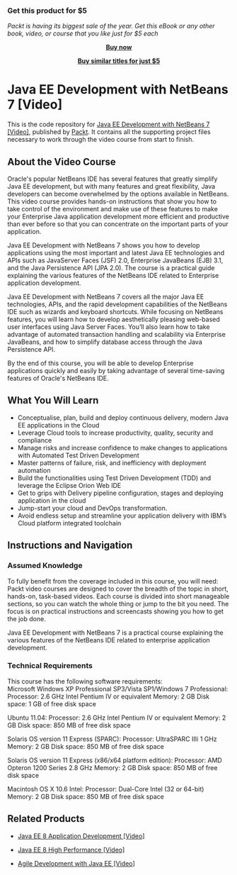 
### Get this product for $5

<i>Packt is having its biggest sale of the year. Get this eBook or any other book, video, or course that you like just for $5 each</i>


<b><p align='center'>[Buy now](https://packt.link/9781782162469)</p></b>


<b><p align='center'>[Buy similar titles for just $5](https://subscription.packtpub.com/search)</p></b>


# Java EE Development with NetBeans 7 [Video]
This is the code repository for [Java EE Development with NetBeans 7 [Video]](https://www.packtpub.com/application-development/agile-development-java-ee-video?utm_source=github&utm_medium=repository&utm_campaign=9781789139372), published by [Packt](https://www.packtpub.com/?utm_source=github). It contains all the supporting project files necessary to work through the video course from start to finish.
## About the Video Course
Oracle's popular NetBeans IDE has several features that greatly simplify Java EE development, but with many features and great flexibility, Java developers can become overwhelmed by the options available in NetBeans. This video course provides hands-on instructions that show you how to take control of the environment and make use of these features to make your Enterprise Java application development more efficient and productive than ever before so that you can concentrate on the important parts of your application.

Java EE Development with NetBeans 7 shows you how to develop applications using the most important and latest Java EE technologies and APIs such as JavaServer Faces (JSF) 2.0, Enterprise JavaBeans (EJB) 3.1, and the Java Persistence API (JPA 2.0). The course is a practical guide explaining the various features of the NetBeans IDE related to Enterprise application development.

Java EE Development with NetBeans 7 covers all the major Java EE technologies, APIs, and the rapid development capabilities of the NetBeans IDE such as wizards and keyboard shortcuts.
While focusing on NetBeans features, you will learn how to develop aesthetically pleasing web-based user interfaces using Java Server Faces. You’ll also learn how to take advantage of automated transaction handling and scalability via Enterprise JavaBeans, and how to simplify database access through the Java Persistence API.

By the end of this course, you will be able to develop Enterprise applications quickly and easily by taking advantage of several time-saving features of Oracle's NetBeans IDE.

<H2>What You Will Learn</H2>
<DIV class=book-info-will-learn-text>
<UL>
<LI>Conceptualise, plan, build and deploy continuous delivery, modern Java EE applications in the Cloud 
<LI>Leverage Cloud tools to increase productivity, quality, security and compliance 
<LI>Manage risks and increase confidence to make changes to applications with Automated Test Driven Development 
<LI>Master patterns of failure, risk, and inefficiency with deployment automation 
<LI>Build the functionalities using Test Driven Development (TDD) and leverage the Eclipse Orion Web IDE 
<LI>Get to grips with Delivery pipeline configuration, stages and deploying application in the cloud 
<LI>Jump-start your cloud and DevOps transformation. 
<LI>Avoid endless setup and streamline your application delivery with IBM’s Cloud platform integrated toolchain </LI></UL></DIV>

## Instructions and Navigation
### Assumed Knowledge
To fully benefit from the coverage included in this course, you will need:<br/>
Packt video courses are designed to cover the breadth of the topic in short, hands-on, task-based videos. Each course is divided into short manageable sections, so you can watch the whole thing or jump to the bit you need. The focus is on practical instructions and screencasts showing you how to get the job done.

Java EE Development with NetBeans 7 is a practical course explaining the various features of the NetBeans IDE related to enterprise application development.
### Technical Requirements
This course has the following software requirements:<br/>
Microsoft Windows XP Professional SP3/Vista SP1/Windows 7 Professional:
Processor: 2.6 GHz Intel Pentium IV or equivalent
Memory: 2 GB
Disk space: 1 GB of free disk space

Ubuntu 11.04:
Processor: 2.6 GHz Intel Pentium IV or equivalent
Memory: 2 GB
Disk space: 850 MB of free disk space

Solaris OS version 11 Express (SPARC):
Processor: UltraSPARC IIIi 1 GHz
Memory: 2 GB
Disk space: 850 MB of free disk space

Solaris OS version 11 Express (x86/x64 platform edition):
Processor: AMD Opteron 1200 Series 2.8 GHz
Memory: 2 GB
Disk space: 850 MB of free disk space

Macintosh OS X 10.6 Intel:
Processor: Dual-Core Intel (32 or 64-bit)
Memory: 2 GB
Disk space: 850 MB of free disk space

## Related Products
* [Java EE 8 Application Development [Video]](https://www.packtpub.com/application-development/agile-development-java-ee-video?utm_source=github&utm_medium=repository&utm_campaign=9781789139372)

* [Java EE 8 High Performance [Video]](https://www.packtpub.com/application-development/agile-development-java-ee-video?utm_source=github&utm_medium=repository&utm_campaign=9781789139372)

* [Agile Development with Java EE [Video]](https://www.packtpub.com/application-development/agile-development-java-ee-video?utm_source=github&utm_medium=repository&utm_campaign=9781789139372)

